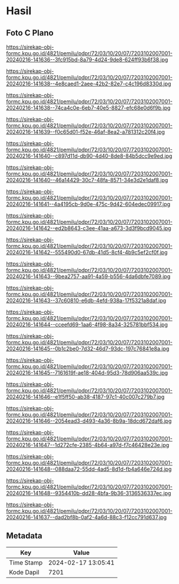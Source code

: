 # Hasil

## Foto C Plano

https://sirekap-obj-formc.kpu.go.id/4821/pemilu/pdpr/72/03/10/20/07/7203102007001-20240216-141636--3fc915bd-8a79-4d24-9de8-624ff93b6f38.jpg

https://sirekap-obj-formc.kpu.go.id/4821/pemilu/pdpr/72/03/10/20/07/7203102007001-20240216-141638--4e8caed1-2aee-42b2-82e7-c4c196d8330d.jpg

https://sirekap-obj-formc.kpu.go.id/4821/pemilu/pdpr/72/03/10/20/07/7203102007001-20240216-141638--74ca4c0e-6eb7-40e5-8827-efc68e0d6f9b.jpg

https://sirekap-obj-formc.kpu.go.id/4821/pemilu/pdpr/72/03/10/20/07/7203102007001-20240216-141639--f0c65d01-f52e-46af-8ea2-a781312c20f4.jpg

https://sirekap-obj-formc.kpu.go.id/4821/pemilu/pdpr/72/03/10/20/07/7203102007001-20240216-141640--c897d11d-db90-4d40-8de8-84b5dcc9e9ed.jpg

https://sirekap-obj-formc.kpu.go.id/4821/pemilu/pdpr/72/03/10/20/07/7203102007001-20240216-141640--46a14429-30c7-48fa-8571-34e3d2e1daf8.jpg

https://sirekap-obj-formc.kpu.go.id/4821/pemilu/pdpr/72/03/10/20/07/7203102007001-20240216-141641--4a4195cb-9d0e-475c-9d42-604edec09917.jpg

https://sirekap-obj-formc.kpu.go.id/4821/pemilu/pdpr/72/03/10/20/07/7203102007001-20240216-141642--ed2b8643-c3ee-41aa-a673-3d3f9bcd9045.jpg

https://sirekap-obj-formc.kpu.go.id/4821/pemilu/pdpr/72/03/10/20/07/7203102007001-20240216-141642--555490d0-67db-41d5-8cf4-4b9c5ef2cf0f.jpg

https://sirekap-obj-formc.kpu.go.id/4821/pemilu/pdpr/72/03/10/20/07/7203102007001-20240216-141643--9bea2757-aa91-4a59-b556-4da6dbfe7089.jpg

https://sirekap-obj-formc.kpu.go.id/4821/pemilu/pdpr/72/03/10/20/07/7203102007001-20240216-141643--37c60810-e6db-4efd-938a-17f5321a8daf.jpg

https://sirekap-obj-formc.kpu.go.id/4821/pemilu/pdpr/72/03/10/20/07/7203102007001-20240216-141644--cceefd69-1aa6-4f98-8a34-325781bbf534.jpg

https://sirekap-obj-formc.kpu.go.id/4821/pemilu/pdpr/72/03/10/20/07/7203102007001-20240216-141645--0b1c2be0-7d32-46d7-93dc-197c76841e8a.jpg

https://sirekap-obj-formc.kpu.go.id/4821/pemilu/pdpr/72/03/10/20/07/7203102007001-20240216-141645--7161619f-ae18-404d-95d3-78d906aa539c.jpg

https://sirekap-obj-formc.kpu.go.id/4821/pemilu/pdpr/72/03/10/20/07/7203102007001-20240216-141646--e1f5ff50-ab38-4187-97c1-40c007c279b7.jpg

https://sirekap-obj-formc.kpu.go.id/4821/pemilu/pdpr/72/03/10/20/07/7203102007001-20240216-141646--2054ead3-d493-4a36-8b9a-18dcd672daf6.jpg

https://sirekap-obj-formc.kpu.go.id/4821/pemilu/pdpr/72/03/10/20/07/7203102007001-20240216-141647--1d272cfe-2385-4b64-a97d-f7c46428e23e.jpg

https://sirekap-obj-formc.kpu.go.id/4821/pemilu/pdpr/72/03/10/20/07/7203102007001-20240216-141648--088daa72-55dd-4ad5-8d1d-fb4a646e724d.jpg

https://sirekap-obj-formc.kpu.go.id/4821/pemilu/pdpr/72/03/10/20/07/7203102007001-20240216-141648--9354410b-dd28-4bfa-9b36-3136536337ec.jpg

https://sirekap-obj-formc.kpu.go.id/4821/pemilu/pdpr/72/03/10/20/07/7203102007001-20240216-141637--dad2bf8b-0af2-4a6d-88c3-f12cc791d637.jpg


## Metadata

| Key        | Value               |
| ---------- | ------------------- |
| Time Stamp | 2024-02-17 13:05:41 |
| Kode Dapil | 7201                |



